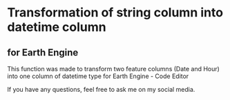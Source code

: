 # Transformation of string column into datetime column
## for Earth Engine

This function was made to transform two feature columns (Date and Hour) into one column of datetime type for Earth Engine - Code Editor

If you have any questions, feel free to ask me on my social media.